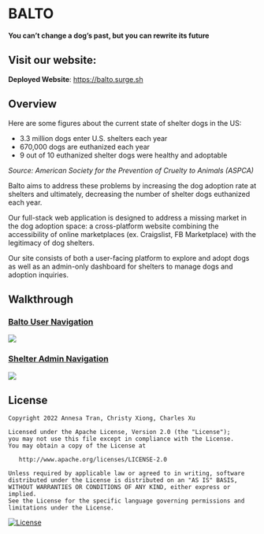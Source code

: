 # BALTO
**You can’t change a dog’s past, but you can rewrite its future**

## Visit our website:

**Deployed Website**: https://balto.surge.sh

## Overview

Here are some figures about the current state of shelter dogs in the US:
- 3.3 million dogs enter U.S. shelters each year
- 670,000 dogs are euthanized each year
- 9 out of 10 euthanized shelter dogs were healthy and adoptable

*Source: American Society for the Prevention of Cruelty to Animals (ASPCA)*

Balto aims to address these problems by increasing the dog adoption rate at shelters and ultimately, decreasing the number of shelter dogs euthanized each year. 

Our full-stack web application is designed to address a missing market in the dog adoption space: a cross-platform website combining the accessibility of online marketplaces (ex. Craigslist, FB Marketplace) with the legitimacy of dog shelters.

Our site consists of both a user-facing platform to explore and adopt dogs as well as an admin-only dashboard for shelters to manage dogs and adoption inquiries.

## Walkthrough

<a href="https://www.loom.com/share/ee20dcbe578d456387a6d9375795a259">
    <h3>Balto User Navigation</h3>
    <img style="max-width:600px;" src="https://cdn.loom.com/sessions/thumbnails/ee20dcbe578d456387a6d9375795a259-with-play.gif">
</a>

<a href="https://www.loom.com/share/bbd3a4d412384f42a31f4e260e874325">
    <h3>Shelter Admin Navigation</h3>
    <img style="max-width:600px;" src="https://cdn.loom.com/sessions/thumbnails/bbd3a4d412384f42a31f4e260e874325-with-play.gif">
</a>


## License

    Copyright 2022 Annesa Tran, Christy Xiong, Charles Xu

    Licensed under the Apache License, Version 2.0 (the "License");
    you may not use this file except in compliance with the License.
    You may obtain a copy of the License at

       http://www.apache.org/licenses/LICENSE-2.0

    Unless required by applicable law or agreed to in writing, software
    distributed under the License is distributed on an "AS IS" BASIS,
    WITHOUT WARRANTIES OR CONDITIONS OF ANY KIND, either express or implied.
    See the License for the specific language governing permissions and
    limitations under the License.

[![License](https://img.shields.io/badge/License-Apache_2.0-blue.svg)](https://opensource.org/licenses/Apache-2.0)
